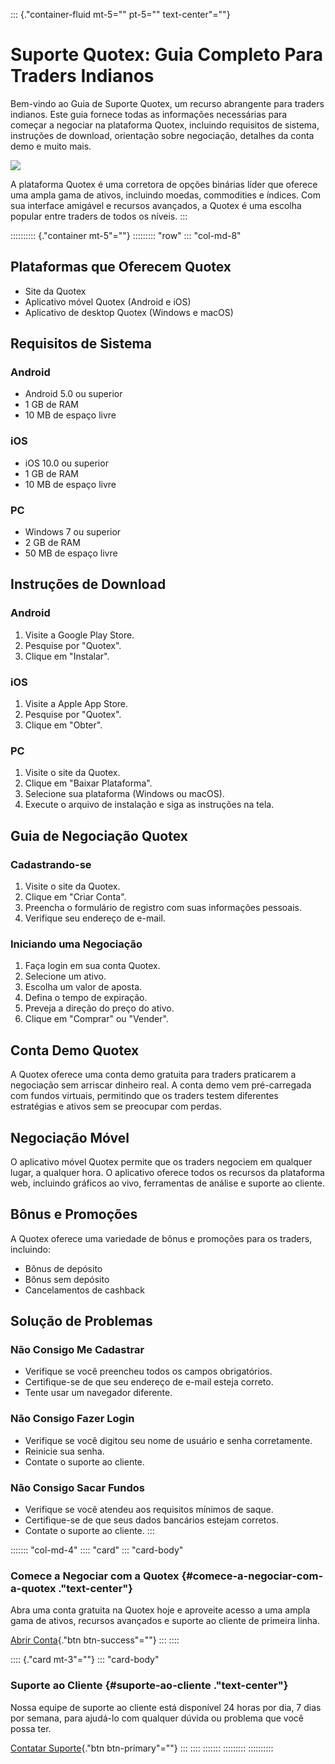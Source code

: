 ::: {."container-fluid mt-5="" pt-5="" text-center"=""}
# Suporte Quotex: Guia Completo Para Traders Indianos

Bem-vindo ao Guia de Suporte Quotex, um recurso abrangente para traders
indianos. Este guia fornece todas as informações necessárias para
começar a negociar na plataforma Quotex, incluindo requisitos de
sistema, instruções de download, orientação sobre negociação, detalhes
da conta demo e muito mais.

[![](https://static.quotex.io/files/4_en/300_250.jpg)](https://traff.sbs/brokerqxlid)

A plataforma Quotex é uma corretora de opções binárias líder que oferece
uma ampla gama de ativos, incluindo moedas, commodities e índices. Com
sua interface amigável e recursos avançados, a Quotex é uma escolha
popular entre traders de todos os níveis.
:::

:::::::::: {."container mt-5"=""}
::::::::: \"row\"
::: \"col-md-8\"
## Plataformas que Oferecem Quotex

-   Site da Quotex
-   Aplicativo móvel Quotex (Android e iOS)
-   Aplicativo de desktop Quotex (Windows e macOS)

## Requisitos de Sistema

### Android

-   Android 5.0 ou superior
-   1 GB de RAM
-   10 MB de espaço livre

### iOS

-   iOS 10.0 ou superior
-   1 GB de RAM
-   10 MB de espaço livre

### PC

-   Windows 7 ou superior
-   2 GB de RAM
-   50 MB de espaço livre

## Instruções de Download

### Android

1.  Visite a Google Play Store.
2.  Pesquise por "Quotex".
3.  Clique em "Instalar".

### iOS

1.  Visite a Apple App Store.
2.  Pesquise por "Quotex".
3.  Clique em "Obter".

### PC

1.  Visite o site da Quotex.
2.  Clique em "Baixar Plataforma".
3.  Selecione sua plataforma (Windows ou macOS).
4.  Execute o arquivo de instalação e siga as instruções na tela.

## Guia de Negociação Quotex

### Cadastrando-se

1.  Visite o site da Quotex.
2.  Clique em "Criar Conta".
3.  Preencha o formulário de registro com suas informações pessoais.
4.  Verifique seu endereço de e-mail.

### Iniciando uma Negociação

1.  Faça login em sua conta Quotex.
2.  Selecione um ativo.
3.  Escolha um valor de aposta.
4.  Defina o tempo de expiração.
5.  Preveja a direção do preço do ativo.
6.  Clique em "Comprar" ou "Vender".

## Conta Demo Quotex

A Quotex oferece uma conta demo gratuita para traders praticarem a
negociação sem arriscar dinheiro real. A conta demo vem pré-carregada
com fundos virtuais, permitindo que os traders testem diferentes
estratégias e ativos sem se preocupar com perdas.

## Negociação Móvel

O aplicativo móvel Quotex permite que os traders negociem em qualquer
lugar, a qualquer hora. O aplicativo oferece todos os recursos da
plataforma web, incluindo gráficos ao vivo, ferramentas de análise e
suporte ao cliente.

## Bônus e Promoções

A Quotex oferece uma variedade de bônus e promoções para os traders,
incluindo:

-   Bônus de depósito
-   Bônus sem depósito
-   Cancelamentos de cashback

## Solução de Problemas

### Não Consigo Me Cadastrar

-   Verifique se você preencheu todos os campos obrigatórios.
-   Certifique-se de que seu endereço de e-mail esteja correto.
-   Tente usar um navegador diferente.

### Não Consigo Fazer Login

-   Verifique se você digitou seu nome de usuário e senha corretamente.
-   Reinicie sua senha.
-   Contate o suporte ao cliente.

### Não Consigo Sacar Fundos

-   Verifique se você atendeu aos requisitos mínimos de saque.
-   Certifique-se de que seus dados bancários estejam corretos.
-   Contate o suporte ao cliente.
:::

::::::: \"col-md-4\"
:::: \"card\"
::: \"card-body\"
### Comece a Negociar com a Quotex {#comece-a-negociar-com-a-quotex ."text-center"}

Abra uma conta gratuita na Quotex hoje e aproveite acesso a uma ampla
gama de ativos, recursos avançados e suporte ao cliente de primeira
linha.

[Abrir Conta](\%22https://traff.sbs/brokerqxlid\%22){."btn
btn-success"=""}
:::
::::

:::: {."card mt-3"=""}
::: \"card-body\"
### Suporte ao Cliente {#suporte-ao-cliente ."text-center"}

Nossa equipe de suporte ao cliente está disponível 24 horas por dia, 7
dias por semana, para ajudá-lo com qualquer dúvida ou problema que você
possa ter.

[Contatar Suporte](\%22https://traff.sbs/brokerqxlid\%22){."btn
btn-primary"=""}
:::
::::
:::::::
:::::::::
::::::::::


